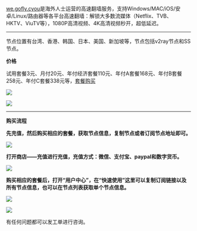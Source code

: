 [we.gofly.cyou](https://we.gofly.cyou/auth/register?code=UsUP)是海外人士运营的高速翻墙服务，支持Windows/MAC/iOS/安卓/Linux/路由器等各平台高速翻墙：解锁大多数流媒体（Netflix、TVB、HKTV、ViuTV等），1080P高清视频、4K高清视频秒开，超低延迟。

***

节点位置有台湾、香港、韩国、日本、美国、新加坡等，节点包括v2ray节点和SS节点。


**价格**

试用套餐3元、月付20元、年付经济套餐110元、年付A套餐168元、年付B套餐258元、年付C套餐338元等，[套餐购买](https://we.gofly.cyou/auth/register?code=UsUP)

![](https://fastly.jsdelivr.net/gh/Alvin9999/pac2/v2fee/price01.PNG)

![](https://fastly.jsdelivr.net/gh/Alvin9999/pac2/v2fee/price02.PNG)


***

**购买流程**

**先充值，然后购买相应的套餐，获取节点信息，复制节点或者订阅节点地址即可。**

![](https://fastly.jsdelivr.net/gh/Alvin9999/pac2/v2fee/3.jpg)

**打开商店——充值进行充值，充值方式：微信、支付宝、paypal和数字货币。**

![](https://cfastly.jsdelivr.net/gh/Alvin9999/pac2/v2fee/v2ray-003.PNG)

**购买相应的套餐后，打开“用户中心”，在“快速使用”这里可以复制订阅链接以及所有节点信息，也可以在节点列表获取单个节点信息。**

![](https://fastly.jsdelivr.net/gh/Alvin9999/pac2/v2fee/start.png)

![](https://fastly.jsdelivr.net/gh/Alvin9999/pac2/v2fee/8.jpg)

有任何问题都可以发工单进行咨询。